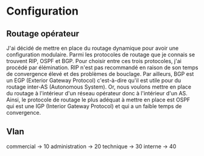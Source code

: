# Configuration
## Routage opérateur

J'ai décidé de mettre en place du routage dynamique pour avoir une configuration modulaire. Parmi les protocoles de routage que je connais se trouvent RIP, OSPF et BGP. Pour choisir entre ces trois protocoles, j'ai procédé par élémination. RIP n'est pas recommandé en raison de son temps de convergence élevé et des problèmes de bouclage. Par ailleurs, BGP est un EGP (Exterior Gateway Protocol) c'est-à-dire qu'il est utile pour du routage inter-AS (Autonomous System). Or, nous voulons mettre en place du routage à l'intérieur d'un réseau opérateur donc à l'intérieur d'un AS. Ainsi, le protocole de routage le plus adéquat à mettre en place est OSPF qui est une IGP (Interior Gateway Protocol) et qui a un faible temps de convergence.  
## Vlan
commercial -> 10
administration -> 20
technique -> 30
interne -> 40
